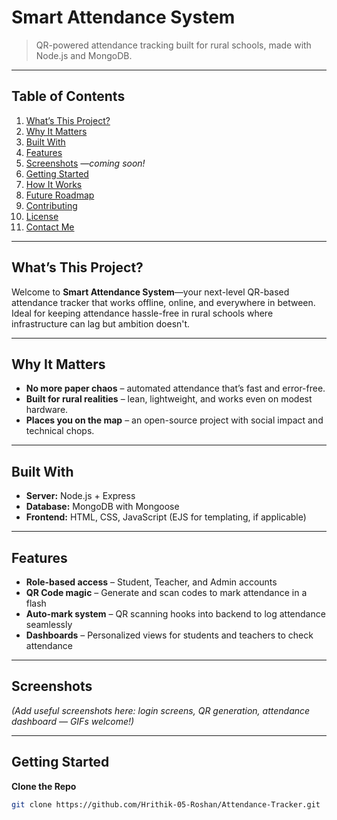 # Smart Attendance System

> QR-powered attendance tracking built for rural schools, made with Node.js and MongoDB.

---

##  Table of Contents

1. [What’s This Project?](#whats-this-project)
2. [Why It Matters](#why-it-matters)
3. [Built With](#built-with)
4. [Features](#features)
5. [Screenshots](#screenshots) _—coming soon!_
6. [Getting Started](#getting-started)
7. [How It Works](#how-it-works)
8. [Future Roadmap](#future-roadmap)
9. [Contributing](#contributing)
10. [License](#license)
11. [Contact Me](#contact-me)

---

## What’s This Project?

Welcome to **Smart Attendance System**—your next-level QR-based attendance tracker that works offline, online, and everywhere in between. Ideal for keeping attendance hassle-free in rural schools where infrastructure can lag but ambition doesn't.

---

## Why It Matters

- **No more paper chaos** – automated attendance that’s fast and error-free.  
- **Built for rural realities** – lean, lightweight, and works even on modest hardware.  
- **Places you on the map** – an open-source project with social impact and technical chops.

---

## Built With

- **Server:** Node.js + Express  
- **Database:** MongoDB with Mongoose  
- **Frontend:** HTML, CSS, JavaScript (EJS for templating, if applicable)  

---

## Features

- **Role-based access** – Student, Teacher, and Admin accounts  
- **QR Code magic** – Generate and scan codes to mark attendance in a flash  
- **Auto-mark system** – QR scanning hooks into backend to log attendance seamlessly  
- **Dashboards** – Personalized views for students and teachers to check attendance  

---

## Screenshots

*(Add useful screenshots here: login screens, QR generation, attendance dashboard — GIFs welcome!)*

---

## Getting Started

**Clone the Repo**  
```bash
git clone https://github.com/Hrithik-05-Roshan/Attendance-Tracker.git

